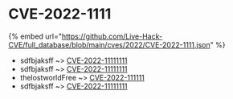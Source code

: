# CVE-2022-1111
{% embed url="https://github.com/Live-Hack-CVE/full_database/blob/main/cves/2022/CVE-2022-1111.json" %}

* sdfbjaksff ~> [CVE-2022-11111111](https://www.alice-snow.ru/2022/database/cve-2022-1111/cve-2022-11111111-sdfbjaksff)
* sdfbjaksff ~> [CVE-2022-11111111](https://www.alice-snow.ru/2022/database/cve-2022-1111/cve-2022-11111111-sdfbjaksff)
* thelostworldFree ~> [CVE-2022-111111](https://www.alice-snow.ru/2022/database/cve-2022-1111/cve-2022-111111-thelostworldfree)
* sdfbjaksff ~> [CVE-2022-11111111](https://www.alice-snow.ru/2022/database/cve-2022-1111/cve-2022-11111111-sdfbjaksff)